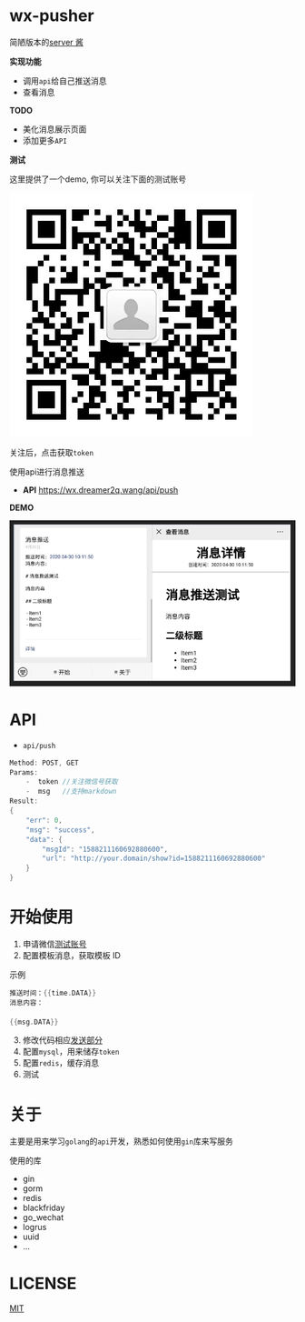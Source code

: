 # wx-pusher

简陋版本的[server 酱](http://sc.ftqq.com/3.version)

**实现功能**

- 调用`api`给自己推送消息
- 查看消息

**TODO**

- 美化消息展示页面
- 添加更多`API`

**测试**

这里提供了一个demo, 你可以关注下面的测试账号

![测试号](asset/subscribe.jpg)

关注后，点击获取`token`

使用api进行消息推送

 - **API** https://wx.dreamer2q.wang/api/push

**DEMO**

![demo](asset/demo.png)

# API

- `api/push`

```c
Method: POST, GET
Params:
    -  token //关注微信号获取
    -  msg   //支持markdown
Result:
{
    "err": 0,
    "msg": "success",
    "data": {
        "msgId": "1588211160692880600",
        "url": "http://your.domain/show?id=1588211160692880600"
    }
}
```

# 开始使用

1. 申请微信[测试账号](https://mp.weixin.qq.com/debug/cgi-bin/sandbox?t=sandbox/login)
2. 配置模板消息，获取模板 ID

示例

```c
推送时间：{{time.DATA}}
消息内容：

{{msg.DATA}}
```

3. 修改代码相应[发送部分](https://github.com/dreamer2q/wx-pusher/blob/master/service/wechat/api.go)
4. 配置`mysql`，用来储存`token`
5. 配置`redis`，缓存消息
6. 测试

# 关于

主要是用来学习`golang`的`api`开发，熟悉如何使用`gin`库来写服务

使用的库

- gin
- gorm
- redis
- blackfriday
- go_wechat
- logrus
- uuid
- ...


# LICENSE

[MIT](https://github.com/dreamer2q/wx-pusher/blob/master/LICENSE) 
